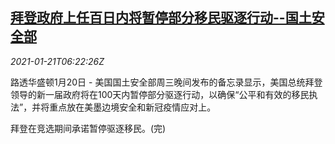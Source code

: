 <!--1611210196000-->
[拜登政府上任百日内将暂停部分移民驱逐行动--国土安全部](https://cn.reuters.com/article/biden-immigrants-0120-wedn-idCNKBS29Q0LI)
------

<div><i>2021-01-21T06:22:26Z</i></div><p>路透华盛顿1月20日 - 美国国土安全部周三晚间发布的备忘录显示，美国总统拜登领导的新一届政府将在100天内暂停部分驱逐行动，以确保“公平和有效的移民执法”，并将重点放在美墨边境安全和新冠疫情应对上。</p><p>拜登在竞选期间承诺暂停驱逐移民。(完)</p>
